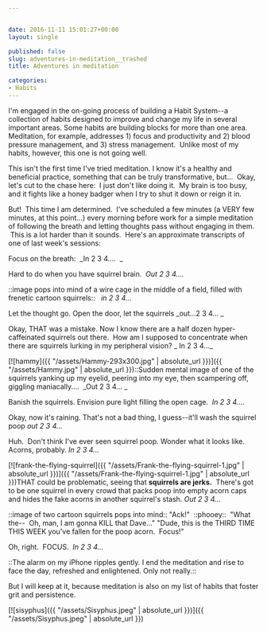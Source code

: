```yaml
---


date: 2016-11-11 15:01:27+00:00
layout: single

published: false
slug: adventures-in-meditation__trashed
title: Adventures in meditation

categories:
- Habits
---
```


I'm engaged in the on-going process of building a Habit System--a collection of habits designed to improve and change my life in several important areas. Some habits are building blocks for more than one area. Meditation, for example, addresses 1) focus and productivity and 2) blood pressure management, and 3) stress management.  Unlike most of my habits, however, this one is not going well.

This isn't the first time I've tried meditation. I know it's a healthy and beneficial practice, something that can be truly transformative, but...  Okay, let's cut to the chase here:  I just don't like doing it.  My brain is too busy, and it fights like a honey badger when I try to shut it down or reign it in.

But!  This time I am determined.  I've scheduled a few minutes (a VERY few minutes, at this point...) every morning before work for a simple meditation of following the breath and letting thoughts pass without engaging in them.  This is a lot harder than it sounds.  Here's an approximate transcripts of one of last week's sessions:

Focus on the breath:  _In 2 3 4....  _

Hard to do when you have squirrel brain.  _Out 2 3 4...._

::image pops into mind of a wire cage in the middle of a field, filled with frenetic cartoon squirrels::   _in 2 3 4..._

Let the thought go. Open the door, let the squirrels _out...2 3 4... _

Okay, THAT was a mistake. Now I know there are a half dozen hyper-caffeinated squirrels out there.  How am I supposed to concentrate when there are squirrels lurking in my peripheral vision? _ In 2 3 4..._

[![hammy]({{ "/assets/Hammy-293x300.jpg" | absolute_url }})]({{ "/assets/Hammy.jpg" | absolute_url }})::Sudden mental image of one of the squirrels yanking up my eyelid, peering into my eye, then scampering off, giggling maniacally....  _Out 2 3 4... _

Banish the squirrels. Envision pure light filling the open cage.  _In 2 3 4...._

Okay, now it's raining. That's not a bad thing, I guess--it'll wash the squirrel poop _out 2 3 4..._

Huh.  Don't think I've ever seen squirrel poop. Wonder what it looks like. Acorns, probably. _In 2 3 4..._

[![frank-the-flying-squirrel]({{ "/assets/Frank-the-flying-squirrel-1.jpg" | absolute_url }})]({{ "/assets/Frank-the-flying-squirrel-1.jpg" | absolute_url }})THAT could be problematic, seeing that **squirrels are jerks.**  There's got to be one squirrel in every crowd that packs poop into empty acorn caps and hides the fake acorns in another squirrel's stash. _Out 2 3 4..._

::image of two cartoon squirrels pops into mind::
"Ack!"  ::phooey::  "What the--  Oh, man, I am gonna KILL that Dave..."
"Dude, this is the THIRD TIME THIS WEEK you've fallen for the poop acorn.  Focus!"

Oh, right.  FOCUS.  _In 2 3 4..._

::The alarm on my iPhone ripples gently. I end the meditation and rise to face the day, refreshed and enlightened. Only not really.::

But I will keep at it, because meditation is also on my list of habits that foster grit and persistence.

[![sisyphus]({{ "/assets/Sisyphus.jpeg" | absolute_url }})]({{ "/assets/Sisyphus.jpeg" | absolute_url }})



